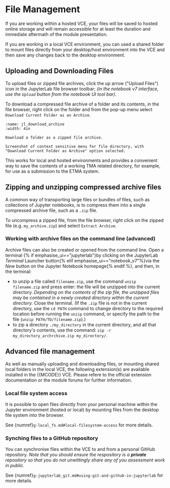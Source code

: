 # File Management

If you are working within a hosted VCE, your files will be saved to hosted online storage and will remain accessible for at least the duration and immediate aftermath of the module presentation.

If you are working in a local VCE environment, you can used a shared folder to mount files directly from your desktop/host environment into the VCE and then save any changes back to the desktop environment.

## Uploading and Downloading Files

To upload files or zipped file archives, click the up arrow ("Upload Files") icon in the JupyterLab file browser toolbar; *(in the notebook v7 interface, use the `Upload` button from the notebook UI tool bar)*.

<!-- {% if jl_archive_extension %} -->
To download a compressed file archive of a folder and its contents, in the file browser, right click on the folder and from the pop-up menu select `Download Current Folder as an Archive`.

```{figure} md_assets/media/jl_download_archive.png
:name: jl_download_archive
:width: 4in

Download a folder as a zipped file archive.

Screenshot of context sensitive menu for file directory, with "Download Current Folder as Archive" option selected.

```

This works for local and hosted environments and provides a convenient way to save the contents of a working TMA related directory, for example, for use as a submission to the ETMA system.
<!-- {% endif %} -->

## Zipping and unzipping compressed archive files

A common way of transporting large files or bundles of files, such as collections of Jupyter notebooks, is to compress them into a single compressed archive file, such as a `.zip` file.

To uncompress a zipped file, from the file browser, right click on the zipped file (e.g. `my_archive.zip`) and select `Extract Archive`.

### Working with archive files on the command line (advanced)

Archive files can also be created or opened from the command line. Open a terminal {% if emphasise_ui=="jupyterlab"}by clicking on the JupyterLab *Terminal* Launcher button{% elif  emphasise_ui=="notebook_v7"%}via the *New* button on the Jupyter Notebook homepage{% endif %}, and then, in the terminal:

- to unzip a file called `filename.zip`, use the command `unzip filename.zip` and press enter: the file will be unzipped into the current directory. *Depending on the contents of the zip file, the unzipped files may be contained in a newly created directory within the current directory.* Close the terminal. (If the `.zip` file is not in the current directory, use the `cd PATH` command to change directory to the required location before running the `unzip` command, or specify the path to the file (`unzip PATH/TO/filename.zip`).)
- to zip a directory `./my_directory` in the current directory, and all that directory's contents, use the command: `zip -r my_directory_archrchive.zip my_directory/`. 

<!-- {% if use_git or use_local_fs} -->
## Advanced file management
<!-- {% endif %} -->

As well as manually uploading and downloading files, or mounting shared local folders in the local VCE, the following extension(s) are available installed in the {{MCODE}} VCE. Please refere to the official extension documentation or the module forums for further information.

<!-- {% if use_local_fs} -->
### Local file system access

It is possible to open files directly from your personal machine within the Jupyter environment (hosted or local) by mounting files from the desktop file system into the browser.

See {numref}`g-local_fs.md#local-filesystem-access` for more details.

<!-- {% endif %} -->

<!-- {% if use_git} -->
### Synching files to a GitHub repository

You can synchronise files within the VCE to and from a personal GitHub repository. *Note that you should ensure the respository is a __private__ repository so that you do not unwittingly share any of you assessment work in public.*

See {numref}`g-jupyterlab_git.md#using-git-and-github-in-jupyterlab` for more details.
<!-- {% endif %} -->
